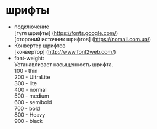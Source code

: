 # шрифты
- подключение  
[гугл шрифты] (https://fonts.google.com/)  
[стороний источник шрифтов] (https://nomail.com.ua/)
- Конвертер шрифтов  
[конвертор] (http://www.font2web.com/)
- font-weight:  
Устанавливает насыщенность шрифта.  
100 - thin  
200 - UltraLite  
300 - lite  
400 - normal  
500 - medium  
600 - semibold  
700 - bold  
800 - Heavy  
900 - black   
